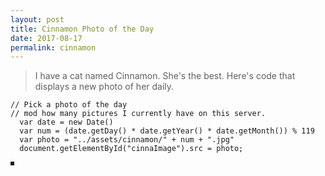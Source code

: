 ```yaml
---
layout: post
title: Cinnamon Photo of the Day
date: 2017-08-17
permalink: cinnamon
---
```

> I have a cat named Cinnamon. She's the best. Here's code that displays a new
> photo of her daily.

```
// Pick a photo of the day
// mod how many pictures I currently have on this server.
  var date = new Date()
  var num = (date.getDay() * date.getYear() * date.getMonth()) % 119
  var photo = "../assets/cinnamon/" + num + ".jpg"
  document.getElementById("cinnaImage").src = photo;
```
<img style="border: 3px;border-style: solid;" class="cinnamon" id="cinnaImage" src=""/>

<script src="../../js/whichCinnamon.js"></script>
